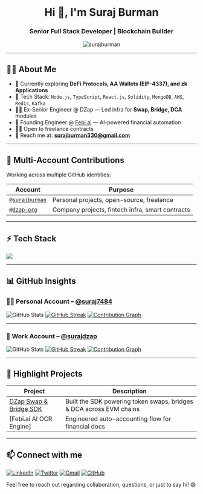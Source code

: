<h1 align="center">Hi 👋, I'm Suraj Burman</h1>
<h3 align="center">Senior Full Stack Developer | Blockchain Builder</h3>

<p align="center">
  <img src="https://komarev.com/ghpvc/?username=surajburman&label=Profile%20views&color=0e75b6&style=flat" alt="surajburman" />
</p>

---

## 🧑‍💻 About Me

- 🔭 Currently exploring **DeFi Protocols, AA Wallets (EIP-4337), and zk Applications**
- 🧠 Tech Stack: `Node.js`, `TypeScript`, `React.js`, `Solidity`, `MongoDB`, `AWS`, `Redis`, `Kafka`
- 🧑‍💼 Ex-Senior Engineer @ DZap — Led infra for **Swap, Bridge, DCA** modules
- 🚀 Founding Engineer @ [Febi.ai](https://febi.ai) — AI-powered financial automation
- 👨‍💻 Open to freelance contracts
- 📨 Reach me at: **surajburman330@gmail.com**

---

## 🔗 Multi-Account Contributions

Working across multiple GitHub identities:

| Account | Purpose |
|--------|---------|
| [`@surajburman`](https://github.com/suraj7484) | Personal projects, open-source, freelance |
| [`@dzap-org`](https://github.com/surajdzap) | Company projects, fintech infra, smart contracts |

---

## ⚡ Tech Stack

<p align="left">
  <img src="https://skillicons.dev/icons?i=ts,nodejs,react,nextjs,solidity,mongodb,mysql,redis,kafka,docker,aws,figma,git" />
</p>

---

## 📊 GitHub Insights

### 👨‍💻 Personal Account – [@suraj7484](https://github.com/suraj7484)

![GitHub Stats](https://github-readme-stats.vercel.app/api?username=suraj7484&show_icons=true&theme=github_dark&hide=stars&count_private=true)
[![GitHub Streak](https://streak-stats.demolab.com?user=suraj7484&theme=github-dark&hide_border=true)](https://github.com/suraj7484)
[![Contribution Graph](https://github-readme-activity-graph.vercel.app/graph?username=suraj7484&theme=github-compact)](https://github.com/suraj7484)

---

### 🏢 Work Account – [@surajdzap](https://github.com/surajdzap)

![GitHub Stats](https://github-readme-stats.vercel.app/api?username=surajdzap&show_icons=true&theme=github_dark&hide=stars&count_private=true)
[![GitHub Streak](https://streak-stats.demolab.com?user=surajdzap&theme=github-dark&hide_border=true)](https://github.com/surajdzap)
[![Contribution Graph](https://github-readme-activity-graph.vercel.app/graph?username=surajdzap&theme=github-compact)](https://github.com/surajdzap)

---

## 🚀 Highlight Projects

| Project | Description |
|--------|-------------|
| [DZap Swap & Bridge SDK](https://github.com/DZapIO/dzap-sdk) | Built the SDK powering token swaps, bridges & DCA across EVM chains |
| [Febi.ai AI OCR Engine] | Engineered auto-accounting flow for financial docs |

---

## 📫 Connect with me

[![LinkedIn](https://img.shields.io/badge/LinkedIn-blue?style=for-the-badge&logo=linkedin)](https://www.linkedin.com/in/YOUR-LINKEDIN-USERNAME/)
[![Twitter](https://img.shields.io/badge/Twitter-blue?style=for-the-badge&logo=twitter)](https://twitter.com/YOUR-TWITTER-HANDLE)
[![Gmail](https://img.shields.io/badge/Gmail-D14836?style=for-the-badge&logo=gmail&logoColor=white)](mailto:YOUR-EMAIL@domain.com)
[![GitHub](https://img.shields.io/badge/GitHub-black?style=for-the-badge&logo=github)](https://github.com/suraj7484)

Feel free to reach out regarding collaboration, questions, or just to say hi! 😄
